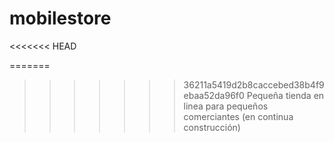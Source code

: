 # mobilestore
<<<<<<< HEAD

=======
>>>>>>> 36211a5419d2b8caccebed38b4f9ebaa52da96f0
Pequeña tienda en linea para pequeños comerciantes (en continua construcción)
